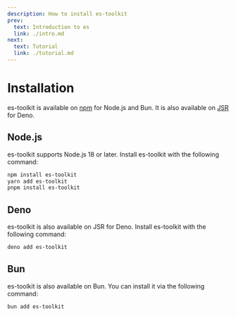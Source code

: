```yaml
---
description: How to install es-toolkit
prev:
  text: Introduction to es
  link: ./intro.md
next:
  text: Tutorial
  link: ./tutorial.md
---
```

Installation
============

es-toolkit is available on [npm](https://npmjs.com/package/es-toolkit) for Node.js and Bun. It is also available on [JSR](https://jsr.io/es-toolkit) for Deno.


Node.js
---
es-toolkit supports Node.js 18 or later. Install es-toolkit with the following command:

```sh
npm install es-toolkit
yarn add es-toolkit
pnpm install es-toolkit
```


Deno
----

es-toolkit is also available on JSR for Deno. Install es-toolkit with the following command:

```sh
deno add es-toolkit
```


Bun
---

es-toolkit is also available on Bun. You can install it via the following command:

~~~~ sh
bun add es-toolkit
~~~~